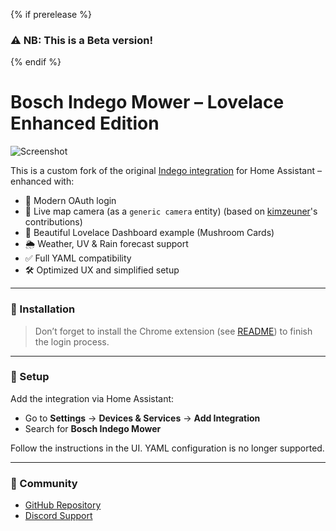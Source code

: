 {% if prerelease %}

### ⚠️ NB: This is a Beta version!

{% endif %}

# Bosch Indego Mower – Lovelace Enhanced Edition

![Screenshot](https://raw.githubusercontent.com/dein-github-user/dein-repo-name/main/doc/0-Sensors_3.png)

This is a custom fork of the original [Indego integration](https://github.com/sander1988/Indego) for Home Assistant – enhanced with:

* 🔑 Modern OAuth login
* 🧱 Live map camera (as a `generic camera` entity) (based on [kimzeuner](https://github.com/kimzeuner)'s contributions)
* 🎨 Beautiful Lovelace Dashboard example (Mushroom Cards)
* 🌦️ Weather, UV & Rain forecast support
* ✅ Full YAML compatibility
* 🛠️ Optimized UX and simplified setup

---

### 🧹 Installation

> Don’t forget to install the Chrome extension (see [README](https://github.com/WhyLev/indegohomeassistant/blob/main/README.md)) to finish the login process.

---

### 🔧 Setup

Add the integration via Home Assistant:

* Go to **Settings** → **Devices & Services** → **Add Integration**
* Search for **Bosch Indego Mower**

Follow the instructions in the UI. YAML configuration is no longer supported.

---

### 💬 Community

* [GitHub Repository](https://github.com/WhyLev/indegohomeassistant)
* [Discord Support](https://discord.gg/aD33GsP)
